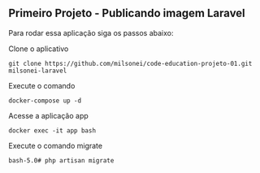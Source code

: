 ## Primeiro Projeto - Publicando imagem Laravel

Para rodar essa aplicação siga os passos abaixo:

Clone o aplicativo
```
git clone https://github.com/milsonei/code-education-projeto-01.git milsonei-laravel
```

Execute o comando
```
docker-compose up -d
```

Acesse a aplicação app
```
docker exec -it app bash 
```

Execute o comando migrate
```
bash-5.0# php artisan migrate
```


